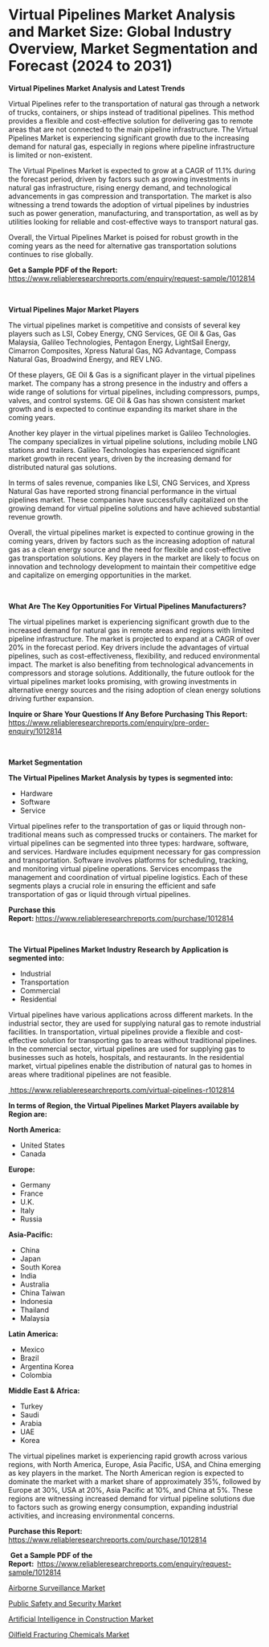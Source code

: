 <p><h1>Virtual Pipelines Market Analysis and Market Size: Global Industry Overview, Market Segmentation and Forecast (2024 to 2031)</h1></p><p><strong>Virtual Pipelines Market Analysis and Latest Trends</strong></p>
<p><p>Virtual Pipelines refer to the transportation of natural gas through a network of trucks, containers, or ships instead of traditional pipelines. This method provides a flexible and cost-effective solution for delivering gas to remote areas that are not connected to the main pipeline infrastructure. The Virtual Pipelines Market is experiencing significant growth due to the increasing demand for natural gas, especially in regions where pipeline infrastructure is limited or non-existent.</p><p>The Virtual Pipelines Market is expected to grow at a CAGR of 11.1% during the forecast period, driven by factors such as growing investments in natural gas infrastructure, rising energy demand, and technological advancements in gas compression and transportation. The market is also witnessing a trend towards the adoption of virtual pipelines by industries such as power generation, manufacturing, and transportation, as well as by utilities looking for reliable and cost-effective ways to transport natural gas.</p><p>Overall, the Virtual Pipelines Market is poised for robust growth in the coming years as the need for alternative gas transportation solutions continues to rise globally.</p></p>
<p><strong>Get a Sample PDF of the Report:&nbsp;</strong> <a href="https://www.reliableresearchreports.com/enquiry/request-sample/1012814">https://www.reliableresearchreports.com/enquiry/request-sample/1012814</a></p>
<p>&nbsp;</p>
<p><strong>Virtual Pipelines Major Market Players</strong></p>
<p><p>The virtual pipelines market is competitive and consists of several key players such as LSI, Cobey Energy, CNG Services, GE Oil & Gas, Gas Malaysia, Galileo Technologies, Pentagon Energy, LightSail Energy, Cimarron Composites, Xpress Natural Gas, NG Advantage, Compass Natural Gas, Broadwind Energy, and REV LNG.</p><p>Of these players, GE Oil & Gas is a significant player in the virtual pipelines market. The company has a strong presence in the industry and offers a wide range of solutions for virtual pipelines, including compressors, pumps, valves, and control systems. GE Oil & Gas has shown consistent market growth and is expected to continue expanding its market share in the coming years.</p><p>Another key player in the virtual pipelines market is Galileo Technologies. The company specializes in virtual pipeline solutions, including mobile LNG stations and trailers. Galileo Technologies has experienced significant market growth in recent years, driven by the increasing demand for distributed natural gas solutions.</p><p>In terms of sales revenue, companies like LSI, CNG Services, and Xpress Natural Gas have reported strong financial performance in the virtual pipelines market. These companies have successfully capitalized on the growing demand for virtual pipeline solutions and have achieved substantial revenue growth.</p><p>Overall, the virtual pipelines market is expected to continue growing in the coming years, driven by factors such as the increasing adoption of natural gas as a clean energy source and the need for flexible and cost-effective gas transportation solutions. Key players in the market are likely to focus on innovation and technology development to maintain their competitive edge and capitalize on emerging opportunities in the market.</p></p>
<p>&nbsp;</p>
<p><strong>What Are The Key Opportunities For Virtual Pipelines Manufacturers?</strong></p>
<p><p>The virtual pipelines market is experiencing significant growth due to the increased demand for natural gas in remote areas and regions with limited pipeline infrastructure. The market is projected to expand at a CAGR of over 20% in the forecast period. Key drivers include the advantages of virtual pipelines, such as cost-effectiveness, flexibility, and reduced environmental impact. The market is also benefiting from technological advancements in compressors and storage solutions. Additionally, the future outlook for the virtual pipelines market looks promising, with growing investments in alternative energy sources and the rising adoption of clean energy solutions driving further expansion.</p></p>
<p><strong>Inquire or Share Your Questions If Any Before Purchasing This Report:</strong> <a href="https://www.reliableresearchreports.com/enquiry/pre-order-enquiry/1012814">https://www.reliableresearchreports.com/enquiry/pre-order-enquiry/1012814</a></p>
<p>&nbsp;</p>
<p><strong>Market Segmentation</strong></p>
<p><strong>The Virtual Pipelines Market Analysis by types is segmented into:</strong></p>
<p><ul><li>Hardware</li><li>Software</li><li>Service</li></ul></p>
<p><p>Virtual pipelines refer to the transportation of gas or liquid through non-traditional means such as compressed trucks or containers. The market for virtual pipelines can be segmented into three types: hardware, software, and services. Hardware includes equipment necessary for gas compression and transportation. Software involves platforms for scheduling, tracking, and monitoring virtual pipeline operations. Services encompass the management and coordination of virtual pipeline logistics. Each of these segments plays a crucial role in ensuring the efficient and safe transportation of gas or liquid through virtual pipelines.</p></p>
<p><strong>Purchase this Report:&nbsp;</strong><a href="https://www.reliableresearchreports.com/purchase/1012814">https://www.reliableresearchreports.com/purchase/1012814</a></p>
<p>&nbsp;</p>
<p><strong>The Virtual Pipelines Market Industry Research by Application is segmented into:</strong></p>
<p><ul><li>Industrial</li><li>Transportation</li><li>Commercial</li><li>Residential</li></ul></p>
<p><p>Virtual pipelines have various applications across different markets. In the industrial sector, they are used for supplying natural gas to remote industrial facilities. In transportation, virtual pipelines provide a flexible and cost-effective solution for transporting gas to areas without traditional pipelines. In the commercial sector, virtual pipelines are used for supplying gas to businesses such as hotels, hospitals, and restaurants. In the residential market, virtual pipelines enable the distribution of natural gas to homes in areas where traditional pipelines are not feasible.</p></p>
<p><a href="https://www.reliableresearchreports.com/virtual-pipelines-r1012814">&nbsp;https://www.reliableresearchreports.com/virtual-pipelines-r1012814</a></p>
<p><strong>In terms of Region, the Virtual Pipelines Market Players available by Region are:</strong></p>
<p>
    <p> <strong> North America: </strong>
        <ul>
            <li>United States</li>
            <li>Canada</li>
        </ul>
        </p> 
    <p> <strong> Europe: </strong>
        <ul>
            <li>Germany</li>
            <li>France</li>
            <li>U.K.</li>
            <li>Italy</li>
            <li>Russia</li>
        </ul>
        </p> 
    <p> <strong> Asia-Pacific: </strong>
        <ul>
            <li>China</li>
            <li>Japan</li>
            <li>South Korea</li>
            <li>India</li>
            <li>Australia</li>
            <li>China Taiwan</li>
            <li>Indonesia</li>
            <li>Thailand</li>
            <li>Malaysia</li>
        </ul>
        </p> 
    <p> <strong> Latin America: </strong>
        <ul>
            <li>Mexico</li>
            <li>Brazil</li>
            <li>Argentina Korea</li>
            <li>Colombia</li>
        </ul>
        </p> 
    <p> <strong> Middle East & Africa: </strong>
        <ul>
            <li>Turkey</li>
            <li>Saudi</li>
            <li>Arabia</li>
            <li>UAE</li>
            <li>Korea</li>
        </ul>
    </p>
    </p>
<p><p>The virtual pipelines market is experiencing rapid growth across various regions, with North America, Europe, Asia Pacific, USA, and China emerging as key players in the market. The North American region is expected to dominate the market with a market share of approximately 35%, followed by Europe at 30%, USA at 20%, Asia Pacific at 10%, and China at 5%. These regions are witnessing increased demand for virtual pipeline solutions due to factors such as growing energy consumption, expanding industrial activities, and increasing environmental concerns.</p></p>
<p><strong>Purchase this Report: </strong><a href="https://www.reliableresearchreports.com/purchase/1012814">https://www.reliableresearchreports.com/purchase/1012814</a></p>
<p>&nbsp;<strong>Get a Sample PDF of the Report:&nbsp;&nbsp;</strong><a href="https://www.reliableresearchreports.com/enquiry/request-sample/1012814">https://www.reliableresearchreports.com/enquiry/request-sample/1012814</a></p>
<p><strong></strong></p>
<p><p><a href="https://github.com/gamblestampleyjenny50m5sl6/Market-Research-Report-List-2/blob/main/airborne-surveillance-market.md">Airborne Surveillance Market</a></p><p><a href="https://github.com/nicholepatriciadoylenwnrjr0/Market-Research-Report-List-2/blob/main/public-safety-and-security-market.md">Public Safety and Security Market</a></p><p><a href="https://github.com/barbarakss89/Market-Research-Report-List-1/blob/main/artificial-intelligence-in-construction-market.md">Artificial Intelligence in Construction Market</a></p><p><a href="https://issuu.com/reportprime-2/docs/oilfield-fracturing-chemicals-market-size-2030.ppt">Oilfield Fracturing Chemicals Market</a></p></p>